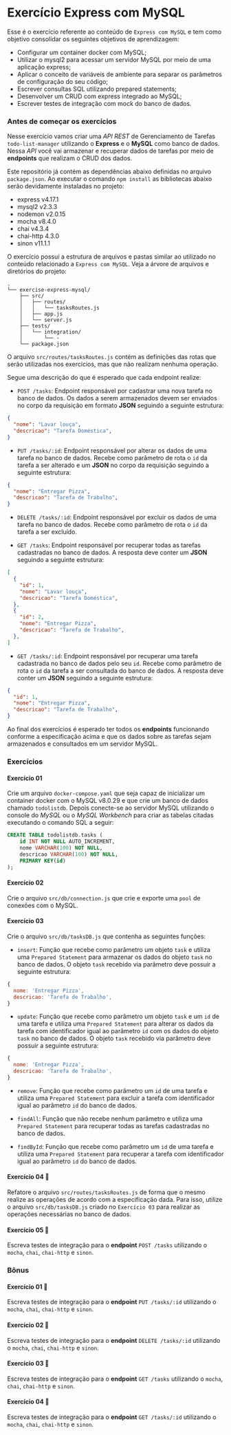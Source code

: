 # Exercício Express com MySQL

Esse é o exercício referente ao conteúdo de `Express com MySQL` e tem como objetivo consolidar os seguintes objetivos de aprendizagem:

- Configurar um container docker com MySQL;
- Utilizar o mysql2 para acessar um servidor MySQL por meio de uma aplicação express;
- Aplicar o conceito de variáveis de ambiente para separar os parâmetros de configuração do seu código;
- Escrever consultas SQL utilizando prepared statements;
- Desenvolver um CRUD com express integrado ao MySQL;
- Escrever testes de integração com mock do banco de dados.

### Antes de começar os exercícios

Nesse exercício vamos criar uma *API REST* de Gerenciamento de Tarefas `todo-list-manager` utilizando o **Express** e o **MySQL** como banco de dados. Nessa *API* você vai armazenar e recuperar dados de tarefas por meio de **endpoints** que realizam o CRUD dos dados.

Este repositório já contém as dependências abaixo definidas no arquivo `package.json`. Ao executar o comando `npm install` as bibliotecas abaixo serão devidamente instaladas no projeto:

- express v4.17.1
- mysql2 v2.3.3
- nodemon v2.0.15
- mocha v8.4.0
- chai v4.3.4
- chai-http 4.3.0
- sinon v11.1.1

O exercício possui a estrutura de arquivos e pastas similar ao utilizado no conteúdo relacionado a `Express com MySQL`. Veja a árvore de arquivos e diretórios do projeto:

```text
.
└── exercise-express-mysql/
    ├── src/
    │   ├── routes/
    │   │   └── tasksRoutes.js
    │   ├── app.js
    │   └── server.js
    ├── tests/
    │   └── integration/
    │       └── -
    └── package.json
```

O arquivo `src/routes/tasksRoutes.js` contém as definições das rotas que serão utilizadas nos exercícios, mas que não realizam nenhuma operação.

Segue uma descrição do que é esperado que cada endpoint realize:

- `POST /tasks`: Endpoint responsável por cadastrar uma nova tarefa no banco de dados. Os dados a serem armazenados devem ser enviados no corpo da requisição em formato **JSON** seguindo a seguinte estrutura:

```json
{
  "nome": "Lavar louça",
  "descricao": "Tarefa Doméstica",
}
```

- `PUT /tasks/:id`: Endpoint responsável por alterar os dados de uma tarefa no banco de dados. Recebe como parâmetro de rota o `id` da tarefa a ser alterado e um **JSON** no corpo da requisição seguindo a seguinte estrutura:

```json
{
  "nome": "Entregar Pizza",
  "descricao": "Tarefa de Trabalho",
}
```

- `DELETE /tasks/:id`: Endpoint responsável por excluir os dados de uma tarefa no banco de dados. Recebe como parâmetro de rota o `id` da tarefa a ser excluído.

- `GET /tasks`: Endpoint responsável por recuperar todas as tarefas cadastradas no banco de dados. A resposta deve conter um **JSON** seguindo a seguinte estrutura:

```json
[
  {
    "id": 1,
    "nome": "Lavar louça",
    "descricao": "Tarefa Doméstica",
  },
  {
    "id": 2,
    "nome": "Entregar Pizza",
    "descricao": "Tarefa de Trabalho",
  },
]
```

- `GET /tasks/:id`: Endpoint responsável por recuperar uma tarefa cadastrada no banco de dados pelo seu `id`. Recebe como parâmetro de rota o `id` da tarefa a ser consultada do banco de dados. A resposta deve conter um **JSON** seguindo a seguinte estrutura:

```json
{
  "id": 1,
  "nome": "Entregar Pizza",
  "descricao": "Tarefa de Trabalho",
}
```

Ao final dos exercícios é esperado ter todos os **endpoints** funcionando conforme a especificação acima e que os dados sobre as tarefas sejam armazenados e consultados em um servidor MySQL.

### Exercícios

#### Exercício 01
Crie um arquivo `docker-compose.yaml` que seja capaz de inicializar um container docker com o MySQL v8.0.29 e que crie um banco de dados chamado `todolistdb`. Depois conecte-se ao servidor MySQL utilizando o console do *MySQL* ou o *MySQL Workbench* para criar as tabelas citadas executando o comando SQL a seguir:

```sql
CREATE TABLE todolistdb.tasks (
    id INT NOT NULL AUTO_INCREMENT,
    nome VARCHAR(100) NOT NULL,
    descricao VARCHAR(100) NOT NULL,
    PRIMARY KEY(id)
);
```

#### Exercício 02
Crie o arquivo `src/db/connection.js` que crie e exporte uma `pool` de conexões com o MySQL.

#### Exercício 03
Crie o arquivo `src/db/tasksDB.js` que contenha as seguintes funções:

- `insert`: Função que recebe como parâmetro um objeto `task` e utiliza uma `Prepared Statement` para armazenar os dados do objeto `task` no banco de dados. O objeto `task` recebido via parâmetro deve possuir a seguinte estrutura:

```javascript
{
  nome: 'Entregar Pizza',
  descricao: 'Tarefa de Trabalho',
}
```

- `update`: Função que recebe como parâmetro um objeto `task` e um `id` de uma tarefa e utiliza uma `Prepared Statement` para alterar os dados da tarefa com identificador igual ao parâmetro `id` com os dados do objeto `task` no banco de dados. O objeto `task` recebido via parâmetro deve possuir a seguinte estrutura:

```javascript
{
  nome: 'Entregar Pizza',
  descricao: 'Tarefa de Trabalho',
}
```

- `remove`: Função que recebe como parâmetro um `id` de uma tarefa e utiliza uma `Prepared Statement` para excluir a tarefa com identificador igual ao parâmetro `id` do banco de dados.

- `findAll`: Função que não recebe nenhum parâmetro e utiliza uma `Prepared Statement` para recuperar todas as tarefas cadastradas no banco de dados.
  
- `findById`: Função que recebe como parâmetro um `id` de uma tarefa e utiliza uma `Prepared Statement` para recuperar a tarefa com identificador igual ao parâmetro `id` do banco de dados.

#### Exercício 04 🚀

Refatore o arquivo `src/routes/tasksRoutes.js` de forma que o mesmo realize as operações de acordo com a especificação dada. Para isso, utilize o arquivo `src/db/tasksDB.js` criado no `Exercício 03` para realizar as operações necessárias no banco de dados.

#### Exercício 05 🚀
Escreva testes de integração para o **endpoint** `POST /tasks` utilizando o `mocha`, `chai`, `chai-http` e `sinon`.

### Bônus

#### Exercício 01 🚀
Escreva testes de integração para o **endpoint** `PUT /tasks/:id` utilizando o `mocha`, `chai`, `chai-http` e `sinon`.

#### Exercício 02 🚀
Escreva testes de integração para o **endpoint** `DELETE /tasks/:id` utilizando o `mocha`, `chai`, `chai-http` e `sinon`.

#### Exercício 03 🚀
Escreva testes de integração para o **endpoint** `GET /tasks` utilizando o `mocha`, `chai`, `chai-http` e `sinon`.

#### Exercício 04 🚀
Escreva testes de integração para o **endpoint** `GET /tasks/:id` utilizando o `mocha`, `chai`, `chai-http` e `sinon`.
